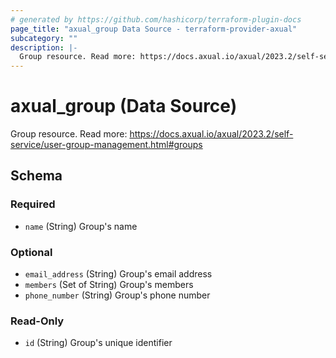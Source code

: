 ```yaml
---
# generated by https://github.com/hashicorp/terraform-plugin-docs
page_title: "axual_group Data Source - terraform-provider-axual"
subcategory: ""
description: |-
  Group resource. Read more: https://docs.axual.io/axual/2023.2/self-service/user-group-management.html#groups
---
```


# axual_group (Data Source)

Group resource. Read more: https://docs.axual.io/axual/2023.2/self-service/user-group-management.html#groups



<!-- schema generated by tfplugindocs -->
## Schema

### Required

- `name` (String) Group's name

### Optional

- `email_address` (String) Group's email address
- `members` (Set of String) Group's members
- `phone_number` (String) Group's phone number

### Read-Only

- `id` (String) Group's unique identifier


